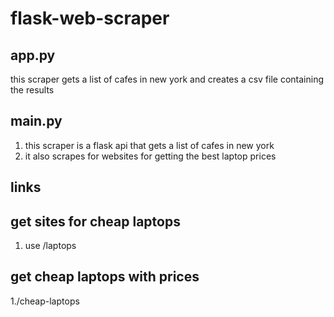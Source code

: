 # flask-web-scraper

## app.py
 this scraper gets a list of cafes in new york and creates a csv file containing the results

## main.py 
1. this scraper is a flask api that gets a list of cafes in new york 
2. it also scrapes for websites for getting the best laptop prices


## links

## get sites for cheap laptops

1. use /laptops

## get cheap laptops with prices
1./cheap-laptops
